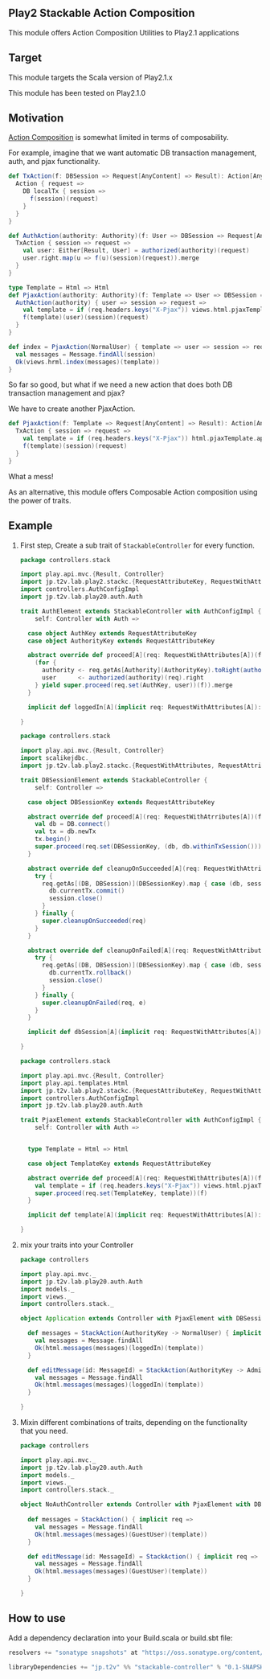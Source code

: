 ## Play2 Stackable Action Composition

This module offers Action Composition Utilities to Play2.1 applications


## Target


This module targets the Scala version of Play2.1.x

This module has been tested on Play2.1.0


## Motivation

[Action Composition](http://www.playframework.com/documentation/2.1.0/ScalaActionsComposition) is somewhat limited in terms of composability.

For example, imagine that we want automatic DB transaction management, auth, and pjax functionality.


```scala
def TxAction(f: DBSession => Request[AnyContent] => Result): Action[AnyContent] = {
  Action { request =>
    DB localTx { session =>
      f(session)(request)
    }
  }
}

def AuthAction(authority: Authority)(f: User => DBSession => Request[AnyContent] => Result): Action[AnyContent] = {
  TxAction { session => request =>
    val user: Either[Result, User] = authorized(authority)(request)
    user.right.map(u => f(u)(session)(request)).merge
  }
}

type Template = Html => Html
def PjaxAction(authority: Authority)(f: Template => User => DBSession => Request[AnyContent] => Result): Action[AnyContent] = {
  AuthAction(authority) { user => session => request =>
    val template = if (req.headers.keys("X-Pjax")) views.html.pjaxTemplate.apply else views.html.fullTemplate.apply
    f(template)(user)(session)(request)
  }
}
```

```scala
def index = PjaxAction(NormalUser) { template => user => session => request => 
  val messages = Message.findAll(session)
  Ok(views.hrml.index(messages)(template))
}
```

So far so good, but what if we need a new action that does both DB transaction management and pjax?

We have to create another PjaxAction.

```scala
def PjaxAction(f: Template => Request[AnyContent] => Result): Action[AnyContent] = {
  TxAction { session => request =>
    val template = if (req.headers.keys("X-Pjax")) html.pjaxTemplate.apply else views.html.fullTemplate.apply
    f(template)(session)(request)
  }
}
```

What a mess!


As an alternative, this module offers Composable Action composition using the power of traits.

## Example

1. First step, Create a sub trait of `StackableController` for every function.

    ```scala
    package controllers.stack

    import play.api.mvc.{Result, Controller}
    import jp.t2v.lab.play2.stackc.{RequestAttributeKey, RequestWithAttributes, StackableController}
    import controllers.AuthConfigImpl
    import jp.t2v.lab.play20.auth.Auth

    trait AuthElement extends StackableController with AuthConfigImpl {
        self: Controller with Auth =>

      case object AuthKey extends RequestAttributeKey
      case object AuthorityKey extends RequestAttributeKey

      abstract override def proceed[A](req: RequestWithAttributes[A])(f: RequestWithAttributes[A] => Result): Result = {
        (for {
          authority <- req.getAs[Authority](AuthorityKey).toRight(authorizationFailed(req)).right
          user      <- authorized(authority)(req).right
        } yield super.proceed(req.set(AuthKey, user))(f)).merge
      }

      implicit def loggedIn[A](implicit req: RequestWithAttributes[A]): User = req.getAs[User](AuthKey).get

    }
    ```

    ```scala
    package controllers.stack

    import play.api.mvc.{Result, Controller}
    import scalikejdbc._
    import jp.t2v.lab.play2.stackc.{RequestWithAttributes, RequestAttributeKey, StackableController}

    trait DBSessionElement extends StackableController {
        self: Controller =>

      case object DBSessionKey extends RequestAttributeKey

      abstract override def proceed[A](req: RequestWithAtrributes[A])(f: RequestWithAttributes[A] => Result): Result = {
        val db = DB.connect()
        val tx = db.newTx
        tx.begin()
        super.proceed(req.set(DBSessionKey, (db, db.withinTxSession())))(f)
      }

      abstract override def cleanupOnSucceeded[A](req: RequestWithAttributes[A]): Unit = {
        try {
          req.getAs[(DB, DBSession)](DBSessionKey).map { case (db, session) =>
            db.currentTx.commit()
            session.close()
          }
        } finally {
          super.cleanupOnSucceeded(req)
        }
      }

      abstract override def cleanupOnFailed[A](req: RequestWithAttributes[A], e: Exception): Unit = {
        try {
          req.getAs[(DB, DBSession)](DBSessionKey).map { case (db, session) =>
            db.currentTx.rollback()
            session.close()
          }
        } finally {
          super.cleanupOnFailed(req, e)
        }
      }

      implicit def dbSession[A](implicit req: RequestWithAttributes[A]): DBSession = req.getAs[(DB, DBSession)](DBSessionKey).get._2 // throw

    }
    ```

    ```scala
    package controllers.stack

    import play.api.mvc.{Result, Controller}
    import play.api.templates.Html
    import jp.t2v.lab.play2.stackc.{RequestAttributeKey, RequestWithAttributes, StackableController}
    import controllers.AuthConfigImpl
    import jp.t2v.lab.play20.auth.Auth

    trait PjaxElement extends StackableController with AuthConfigImpl {
        self: Controller with Auth =>


      type Template = Html => Html

      case object TemplateKey extends RequestAttributeKey

      abstract override def proceed[A](req: RequestWithAttributes[A])(f: RequestWithAttributes[A] => Result): Result = {
        val template = if (req.headers.keys("X-Pjax")) views.html.pjaxTemplate else views.html.fullTemplate
        super.proceed(req.set(TemplateKey, template))(f)
      }

      implicit def template[A](implicit req: RequestWithAttributes[A]): User = req.getAs[Template](TemplateKey).get

    }
    ```

2. mix your traits into your Controller

    ```scala
    package controllers

    import play.api.mvc._
    import jp.t2v.lab.play20.auth.Auth
    import models._
    import views._
    import controllers.stack._

    object Application extends Controller with PjaxElement with DBSessionElement with AuthElement with Auth with AuthConfigImpl {

      def messages = StackAction(AuthorityKey -> NormalUser) { implicit req =>
        val messages = Message.findAll
        Ok(html.messages(messages)(loggedIn)(template))
      }

      def editMessage(id: MessageId) = StackAction(AuthorityKey -> Administrator) { implicit req =>
        val messages = Message.findAll
        Ok(html.messages(messages)(loggedIn)(template))
      }

    }
    ```

3. Mixin different combinations of traits, depending on the functionality that you need.

    ```scala
    package controllers

    import play.api.mvc._
    import jp.t2v.lab.play20.auth.Auth
    import models._
    import views._
    import controllers.stack._

    object NoAuthController extends Controller with PjaxElement with DBSessionElement {
      
      def messages = StackAction() { implicit req =>
        val messages = Message.findAll
        Ok(html.messages(messages)(GuestUser)(template))
      }

      def editMessage(id: MessageId) = StackAction() { implicit req =>
        val messages = Message.findAll
        Ok(html.messages(messages)(GuestUser)(template))
      }

    }
    ```

## How to use

Add a dependency declaration into your Build.scala or build.sbt file:

```scala
resolvers += "sonatype snapshots" at "https://oss.sonatype.org/content/repositories/snapshots"

libraryDependencies += "jp.t2v" %% "stackable-controller" % "0.1-SNAPSHOT"
```


